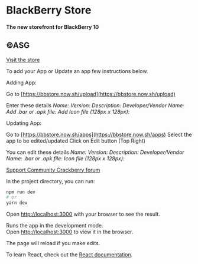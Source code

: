 
<h1>BlackBerry Store</h1>
<h4>The new storefront for BlackBerry 10</h4>
<h2>&copy;ASG</h2>

[Visit the store](https://bb.sz7.me)


To add your App or Update an app few instructions below.

Adding App:

Go to [https://bbstore.now.sh/upload](https://bbstore.now.sh/upload)

Enter these details
_Name:
Version:
Description:
Developer/Vendor Name:
Add .bar or .apk file:
Add Icon file (128px x 128px):_


Updating App:

Go to [https://bbstore.now.sh/apps](https://bbstore.now.sh/apps)
Select the app to be edited/updated
Click on Edit button (Top Right)

You can edit these details
_Name:
Version:
Description:
Developer/Vendor Name:
.bar or .apk file:
Icon file (128px x 128px):_


[Support Community Crackberry forum](https://forums.crackberry.com/blackberry-10-os-f269/blackberry-store-new-storefront-bb10-https-bb-sz7-me-1186577/)


In the project directory, you can run:

```bash
npm run dev
# or
yarn dev
```

Open [http://localhost:3000](http://localhost:3000) with your browser to see the result.


Runs the app in the development mode.<br />
Open [http://localhost:3000](http://localhost:3000) to view it in the browser.

The page will reload if you make edits.<br />

To learn React, check out the [React documentation](https://reactjs.org/).

